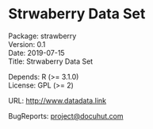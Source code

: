# Strwaberry Data Set


Package: strawberry  
Version: 0.1  
Date: 2019-07-15  
Title: Strwaberry Data Set

Depends: R (>= 3.1.0)  
License: GPL (>= 2)

URL: http://www.datadata.link

BugReports: project@docuhut.com
